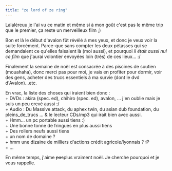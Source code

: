 ```yaml
---
title: "ze lord of ze ring"
---
```


Lalalèreuu je l'ai vu ce matin et même si à mon goût c'est pas le même trip
que le premier, ça reste un merveilleux film ;)

Bon et là le début d'avalon fût révélé à mes yeux, et donc je veux voir la
suite forcément. Parce-que sans compter les deux pétasses qui se demandaient
ce qu'elles faisaient là (moi aussi), et pourquoi _il était aussi nul ce film_
que j'aurai volontier envoyées loin (très) de ces lieux... :/

Finalement la semaine de noël est consacrée à des piscines de soutien
(mouahaha), donc merci pas pour moi, je vais en profiter pour dormir, voir des
gens, acheter des trucs essentiels à ma survie (dont le dvd d'Avalon)...etc.

En vrac, la liste des choses qui iraient bien donc :  
\+ DVDs : akira (spec. ed), chihiro (spec. ed), avalon, ... j'en oublie mais
je suis un peu crevé aussi :/  
\+ Audio : Du Massive attack, du aphex twin, du asian dub foundation, du
pleins_de_trucs ... & le lecteur CDs/mp3 qui irait bien avec aussi.  
\+ Hmm... un pc portable aussi tiens :)  
\+ Une bonne tonne de fringues en plus aussi tiens  
\+ Des rollers neufs aussi tiens  
\+ un nom de domaine ?  
\+ hmm une dizaine de milliers d'actions crédit agricole/lyonnais ? :P  
\+ ...

En même temps, j'aime <s>pas</s>plus vraiment noël. Je cherche pourquoi et je
vous rappelle.

